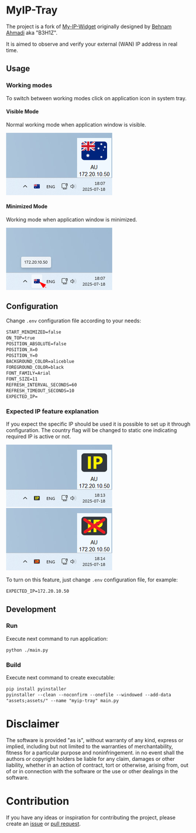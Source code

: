 # MyIP-Tray

The project is a fork of [My-IP-Widget](https://github.com/B3H1Z/My-IP-Widget)
originally designed by [Behnam Ahmadi](https://behnamahmadi.com/) aka "B3H1Z".

It is aimed to observe and verify your external (WAN) IP address in real time.

## Usage

### Working modes

To switch between working modes click on application icon in system tray.

#### Visible Mode

Normal working mode when application window is visible.

![](docs/view-visible.png)

#### Minimized Mode

Working mode when application window is minimized.

![](docs/view-minimized.png)

## Configuration

Change `.env` configuration file according to your needs:

```dotenv
START_MINIMIZED=false
ON_TOP=true
POSITION_ABSOLUTE=false
POSITION_X=0
POSITION_Y=0
BACKGROUND_COLOR=aliceblue
FOREGROUND_COLOR=black
FONT_FAMILY=Arial
FONT_SIZE=11
REFRESH_INTERVAL_SECONDS=60
REFRESH_TIMEOUT_SECONDS=10
EXPECTED_IP=
```

### Expected IP feature explanation

If you expect the specific IP should be used it is possible to set up it through configuration.
The country flag will be changed to static one indicating required IP is active or not.

![](docs/view-expected-ip.png)
![](docs/view-unexpected-ip.png)

To turn on this feature, just change `.env` configuration file, for example:

```dotenv
EXPECTED_IP=172.20.10.50
```

## Development

### Run

Execute next command to run application:

```shell
python ./main.py
```

### Build

Execute next command to create executable:

```shell
pip install pyinstaller
pyinstaller --clean --noconfirm --onefile --windowed --add-data "assets;assets/" --name "myip-tray" main.py
```

# Disclaimer

The software is provided "as is", without warranty of any kind, express or
implied, including but not limited to the warranties of merchantability,
fitness for a particular purpose and noninfringement. in no event shall the
authors or copyright holders be liable for any claim, damages or other
liability, whether in an action of contract, tort or otherwise, arising from,
out of or in connection with the software or the use or other dealings in the
software.

# Contribution

If you have any ideas or inspiration for contributing the project,
please create an [issue](https://github.com/rpanchyk/myip-tray/issues/new)
or [pull request](https://github.com/rpanchyk/myip-tray/pulls).
